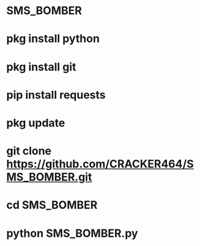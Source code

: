 # SMS_BOMBER
# pkg install python 
# pkg install git 
# pip install requests 
# pkg update 
# git clone https://github.com/CRACKER464/SMS_BOMBER.git
# cd SMS_BOMBER
# python SMS_BOMBER.py
